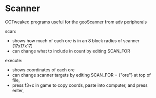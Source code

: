# Scanner
CCTweaked programs useful for the geoScanner from adv peripherals

scan:  
- shows how much of each ore is in an 8 block radius of scanner (17x17x17)
- can change what to include in count by editing SCAN_FOR

execute:  
- shows coordinates of each ore
- can change scanner targets by editing SCAN_FOR = {"ore"} at top of file,
- press f3+c in game to copy coords, paste into computer, and press enter,    
